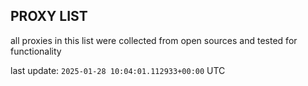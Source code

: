 ## PROXY LIST

all proxies in this list were collected from open sources and tested for functionality

last update: `2025-01-28 10:04:01.112933+00:00` UTC